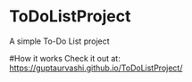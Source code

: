 # ToDoListProject
A simple To-Do List project

#How it works
Check it out at: https://guptaurvashi.github.io/ToDoListProject/
